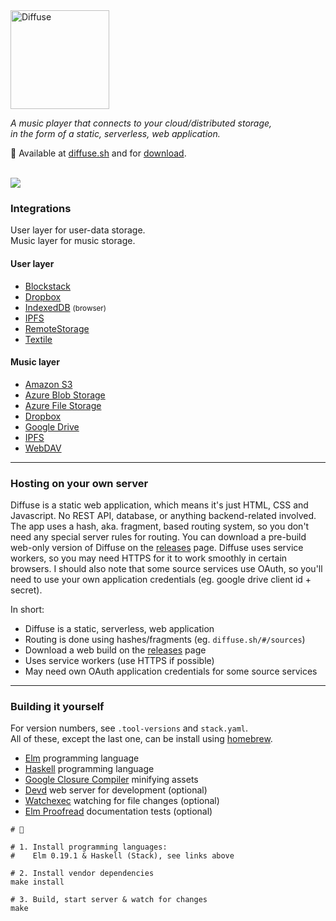 <img src="https://diffuse.sh/images/diffuse-dark.svg" alt="Diffuse" width="158" />

_A music player that connects to your cloud/distributed storage,  
in the form of a static, serverless, web application._

📍 Available at [diffuse.sh](https://diffuse.sh/) and for [download](https://github.com/icidasset/diffuse/releases).

<br />
<img src="https://icidasset-public.s3.amazonaws.com/diffuse-v2-alpha.jpg" />



### Integrations

User layer for user-data storage.  
Music layer for music storage.

#### User layer

- [Blockstack](https://blockstack.org/)
- [Dropbox](https://www.dropbox.com/)
- [IndexedDB](https://developer.mozilla.org/en-US/docs/Web/API/IndexedDB_API) <small>(browser)</small>
- [IPFS](https://ipfs.io/)
- [RemoteStorage](https://remotestorage.io/)
- [Textile](https://github.com/textileio/go-textile)

#### Music layer

- [Amazon S3](https://aws.amazon.com/s3/)
- [Azure Blob Storage](https://azure.microsoft.com/en-us/services/storage/blobs/)
- [Azure File Storage](https://azure.microsoft.com/en-us/services/storage/files/)
- [Dropbox](https://dropbox.com/)
- [Google Drive](https://drive.google.com/)
- [IPFS](https://ipfs.io/)
- [WebDAV](https://en.wikipedia.org/wiki/WebDAV)



---



### Hosting on your own server

Diffuse is a static web application, which means it's just HTML, CSS and Javascript. No REST API, database, or anything backend-related involved. The app uses a hash, aka. fragment, based routing system, so you don't need any special server rules for routing. You can download a pre-build web-only version of Diffuse on the [releases](https://github.com/icidasset/diffuse/releases) page. Diffuse uses service workers, so you may need HTTPS for it to work smoothly in certain browsers. I should also note that some source services use OAuth, so you'll need to use your own application credentials (eg. google drive client id + secret).

In short:
- Diffuse is a static, serverless, web application
- Routing is done using hashes/fragments (eg. `diffuse.sh/#/sources`)
- Download a web build on the [releases](https://github.com/icidasset/diffuse/releases) page
- Uses service workers (use HTTPS if possible)
- May need own OAuth application credentials for some source services



---



### Building it yourself

For version numbers, see `.tool-versions` and `stack.yaml`.  
All of these, except the last one, can be install using [homebrew](https://brew.sh/).

- [Elm](https://elm-lang.org/) programming language
- [Haskell](https://docs.haskellstack.org/en/stable/README/) programming language
- [Google Closure Compiler](https://github.com/google/closure-compiler#getting-started) minifying assets
- [Devd](https://github.com/cortesi/devd) web server for development (optional)
- [Watchexec](https://github.com/watchexec/watchexec) watching for file changes (optional)
- [Elm Proofread](https://github.com/icidasset/elm-proofread) documentation tests (optional)


```shell
# 🍱

# 1. Install programming languages:
#    Elm 0.19.1 & Haskell (Stack), see links above

# 2. Install vendor dependencies
make install

# 3. Build, start server & watch for changes
make
```

